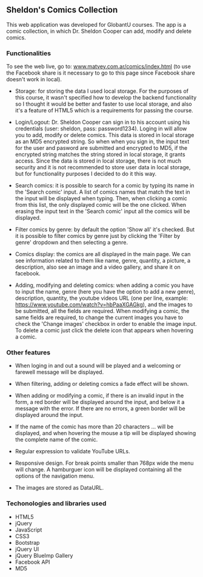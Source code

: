 ## Sheldon's Comics Collection

This web application was developed for GlobantU courses. The app is a comic collection, in which Dr. Sheldon Cooper can add, modify and delete comics.

### Functionalities

To see the web live, go to: www.matvey.com.ar/comics/index.html (to use the Facebook share is it necessary to go to this page since Facebook share doesn't work in local).

- Storage: for storing the data I used local storage. For the purposes of this course, it wasn't specified how to develop the backend functionality so I thought it would be better and faster to use local storage, and also it's a feature of HTML5 which is a requirements for passing the course.

- Login/Logout: Dr. Sheldon Cooper can sign in to his account using his credentials (user: sheldon, pass: password1234). Loging in will allow you to add, modify or delete comics. This data is stored in local storage as an MD5 encrypted string. So when when you sign in, the input text for the user and pasword are submitted and encrypted to MD5, if the encrypted string matches the string stored in local storage, it grants access. Since the data is stored in local storage, there is not much security and it is not recommended to store user data in local storage, but for functionality purposes I decided to do it this way.

- Search comics: it is possible to search for a comic by typing its name in the 'Search comic' input. A list of comics names that match the text in the input will be displayed when typing. Then, when clicking a comic from this list, the only displayed comic will be the one clicked. When erasing the input text in the 'Search comic' input all the comics will be displayed.

- Filter comics by genre: by default the option 'Show all' it's checked. But it is possible to filter comics by genre just by clicking the 'Filter by genre' dropdown and then selecting a genre.

- Comics display: the comics are all displayed in the main page. We can see information related to them like name, genre, quantity, a picture, a description, also see an image and a video gallery, and share it on facebook.

- Adding, modifying and deleting comics: when adding a comic you have to input the name, genre (here you have the option to add a new genre), description, quantity, the youtube videos URL (one per line, example: https://www.youtube.com/watch?v=hbPaaXGAGkg), and the images to be submitted, all the fields are required. When modifying a comic, the same fields are required, to change the current images you have to check the 'Change images' checkbox in order to enable the image input. To delete a comic just click the delete icon that appears when hovering a comic.

### Other features

- When loging in and out a sound will be played and a welcoming or farewell message will be displayed.

- When filtering, adding or deleting comics a fade effect will be shown.

- When adding or modifying a comic, if there is an invalid input in the form, a red border will be displayed around the input, and below it a message with the error. If there are no errors, a green border will be displayed around the input.

- If the name of the comic has more than 20 characters ... will be displayed, and when hovering the mouse a tip will be displayed showing the complete name of the comic.

- Regular expression to validate YouTube URLs.

- Responsive design. For break points smaller than 768px wide the menu will change. A hamburguer icon will be displayed containing all the options of the navigation menu.

- The images are stored as DataURL.

### Techonologies and libraries used

- HTML5
- jQuery
- JavaScript
- CSS3
- Bootstrap
- jQuery UI
- jQuery BlueImp Gallery
- Facebook API
- MD5